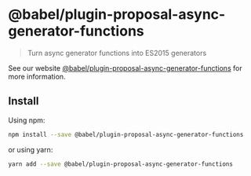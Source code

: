 # @babel/plugin-proposal-async-generator-functions

> Turn async generator functions into ES2015 generators

See our website [@babel/plugin-proposal-async-generator-functions](https://babeljs.io/docs/en/next/babel-plugin-proposal-async-generator-functions.html) for more information.

## Install

Using npm:

```sh
npm install --save @babel/plugin-proposal-async-generator-functions
```

or using yarn:

```sh
yarn add --save @babel/plugin-proposal-async-generator-functions
```
